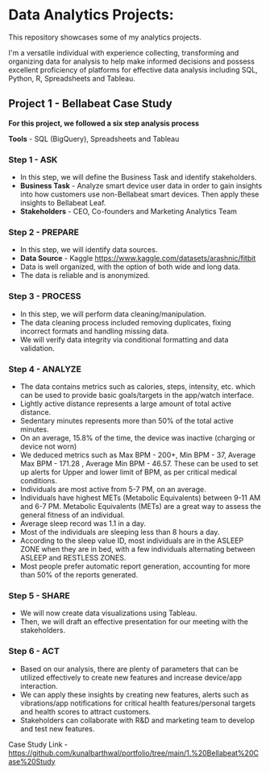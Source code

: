 # Data Analytics Projects:

This repository showcases some of my analytics projects.

I'm a versatile individual with experience collecting, transforming and organizing data for analysis to help make informed decisions and possess excellent proficiency of platforms for effective data analysis including SQL, Python, R, Spreadsheets and Tableau.



## Project 1 - Bellabeat Case Study

**For this project, we followed a six step analysis process**

**Tools** - SQL (BigQuery), Spreadsheets and Tableau

### Step 1 - ASK 
* In this step, we will define the Business Task and identify stakeholders.
* **Business Task** - Analyze smart device user data in order to gain insights into how customers use non-Bellabeat smart devices. Then apply these insights to Bellabeat Leaf.
* **Stakeholders** - CEO, Co-founders and Marketing Analytics Team

### Step 2 - PREPARE
* In this step, we will identify data sources.
* **Data Source** - Kaggle <https://www.kaggle.com/datasets/arashnic/fitbit>
* Data is well organized, with the option of both wide and long data.
* The data is reliable and is anonymized.

### Step 3 - PROCESS
* In this step, we will perform data cleaning/manipulation.
* The data cleaning process included removing duplicates, fixing incorrect formats and handling missing data.
* We will verify data integrity via conditional formatting and data validation.

### Step 4 - ANALYZE
* The data contains metrics such as calories, steps, intensity, etc. which can be used to provide basic goals/targets in the app/watch interface.
* Lightly active distance represents a large amount of total active distance.
* Sedentary minutes represents more than 50%  of the total active minutes.
* On an average, 15.8% of the time, the device was inactive (charging or device not worn)
* We deduced metrics such as Max BPM - 200+, Min BPM - 37, Average Max BPM - 171.28 , Average Min BPM - 46.57. These can be used to set up alerts for Upper and lower limit of BPM, as per critical medical conditions.
* Individuals are most active from 5-7 PM, on an average.
* Individuals have highest METs (Metabolic Equivalents) between 9-11 AM and 6-7 PM. Metabolic Equivalents (METs) are a great way to assess the general fitness of an individual.
* Average sleep record was 1.1 in a day.
* Most of the individuals are sleeping less than 8 hours a day. 
* According to the sleep value ID, most individuals are in the ASLEEP ZONE when they are in bed, with a few individuals alternating between ASLEEP and RESTLESS ZONES.
* Most people prefer automatic report generation, accounting for more than 50% of the reports generated.

### Step 5 - SHARE
* We will now create data visualizations using Tableau.
* Then, we will draft an effective presentation for our meeting with the stakeholders.

### Step 6 - ACT
* Based on our analysis, there are plenty of parameters that can be utilized effectively to create new features and increase device/app interaction.
* We can apply these insights by creating new features, alerts such as vibrations/app notifications for critical health features/personal targets and health scores to attract customers.
* Stakeholders can collaborate with R&D and marketing team to develop and test new features.


Case Study Link - <https://github.com/kunalbarthwal/portfolio/tree/main/1.%20Bellabeat%20Case%20Study>
